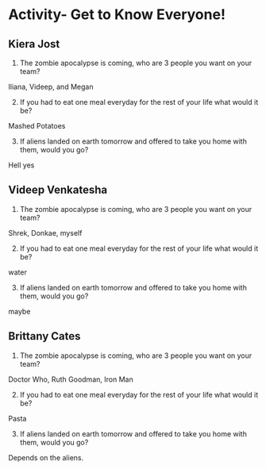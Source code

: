 # Activity- Get to Know Everyone!

## Kiera Jost 

1. The zombie apocalypse is coming, who are 3 people you want on your team?

Iliana, Videep, and Megan 

2. If you had to eat one meal everyday for the rest of your life what would it be?

Mashed Potatoes 

3. If aliens landed on earth tomorrow and offered to take you home with them, would you go?

Hell yes
## Videep Venkatesha

1. The zombie apocalypse is coming, who are 3 people you want on your team?

Shrek, Donkae, myself

2. If you had to eat one meal everyday for the rest of your life what would it be?

water

3. If aliens landed on earth tomorrow and offered to take you home with them, would you go?

maybe

## Brittany Cates

1. The zombie apocalypse is coming, who are 3 people you want on your team?

Doctor Who, Ruth Goodman, Iron Man

2. If you had to eat one meal everyday for the rest of your life what would it be?

Pasta

3. If aliens landed on earth tomorrow and offered to take you home with them, would you go?

Depends on the aliens.
